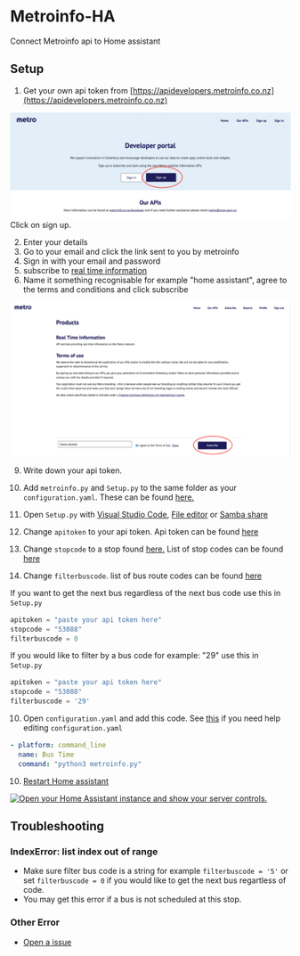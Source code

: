 # Metroinfo-HA
Connect Metroinfo api to Home assistant

## Setup


1. Get your own api token from [https://apidevelopers.metroinfo.co.nz](https://apidevelopers.metroinfo.co.nz)
<p class='img'>
  <img src='/images/Metroinfo-dev-webiste.jpeg' alt='Screenshot of the metroinfo Developer portal'>
  Click on sign up.
</p>

2. Enter your details
3. Go to your email and click the link sent to you by metroinfo
4. Sign in with your email and password
5. subscribe to [real time information](https://apidevelopers.metroinfo.co.nz/product#product=real-time-information)
6. Name it something recognisable for example "home assistant", agree to the terms and conditions and click subscribe
<p class='img'>
  <img src='images/Subscribe-screenshot.png' alt='Screenshot of the metroinfo Products portal'>
</p>

9. Write down your api token. 
10. Add `metroinfo.py` and `Setup.py` to the same folder as your `configuration.yaml`. These can be found [here.](/config/)
11. Open `Setup.py` with [Visual Studio Code](https://my.home-assistant.io/redirect/supervisor_addon/?addon=a0d7b954_vscode), [File editor](https://my.home-assistant.io/redirect/supervisor_addon/?addon=core_configurator) or [Samba share](https://my.home-assistant.io/redirect/supervisor_addon/?addon=core_samba)

7. Change `apitoken` to your api token. Api token can be found [here](https://apidevelopers.metroinfo.co.nz/profile)
8. Change `stopcode` to a stop found [here.](https://go.metroinfo.co.nz/) List of stop codes can be found [here](/metroinfo-data/stops.txt)
9. Change `filterbuscode`. list of bus route codes can be found [here](/metroinfo-data/routes.txt)

If you want to get the next bus regardless of the next bus code use this in `Setup.py`

```python
apitoken = "paste your api token here"
stopcode = "53088"
filterbuscode = 0
```
If you would like to filter by a bus code for example: "29" use this in `Setup.py`
```python
apitoken = "paste your api token here"
stopcode = "53088"
filterbuscode = '29'
```

10. Open `configuration.yaml` and add this code. See [this](https://www.home-assistant.io/docs/configuration/#editing-configurationyaml) if you need help editing `configuration.yaml`
```yaml
- platform: command_line
  name: Bus Time
  command: "python3 metroinfo.py"
```

10. [Restart Home assistant](https://www.home-assistant.io/docs/configuration/#reloading-changes) 




<a href="https://my.home-assistant.io/redirect/server_controls/" target="_blank"><img src="https://my.home-assistant.io/badges/server_controls.svg" alt="Open your Home Assistant instance and show your server controls." /></a>

## Troubleshooting
### IndexError: list index out of range
  
  - Make sure filter bus code is a string for example `filterbuscode = '5'` or set `filterbuscode = 0` if you would like to get the next bus regartless of code.
  - You may get this error if a bus is not scheduled at this stop.

### Other Error
  - [Open a issue](https://github.com/Beta-Computer/metroinfo-HA/issues/new/choose)
